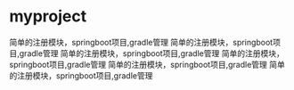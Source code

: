 ﻿# myproject
简单的注册模块，springboot项目,gradle管理
简单的注册模块，springboot项目,gradle管理
简单的注册模块，springboot项目,gradle管理
简单的注册模块，springboot项目,gradle管理
简单的注册模块，springboot项目,gradle管理
简单的注册模块，springboot项目,gradle管理
